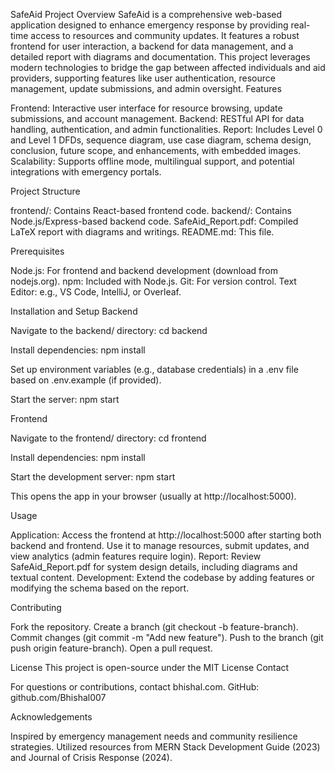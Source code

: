 SafeAid Project
Overview
SafeAid is a comprehensive web-based application designed to enhance emergency response by providing real-time access to resources and community updates. It features a robust frontend for user interaction, a backend for data management, and a detailed report with diagrams and documentation. This project leverages modern technologies to bridge the gap between affected individuals and aid providers, supporting features like user authentication, resource management, update submissions, and admin oversight.
Features

Frontend: Interactive user interface for resource browsing, update submissions, and account management.
Backend: RESTful API for data handling, authentication, and admin functionalities.
Report: Includes Level 0 and Level 1 DFDs, sequence diagram, use case diagram, schema design, conclusion, future scope, and enhancements, with embedded images.
Scalability: Supports offline mode, multilingual support, and potential integrations with emergency portals.

Project Structure

frontend/: Contains React-based frontend code.
backend/: Contains Node.js/Express-based backend code.
SafeAid_Report.pdf: Compiled LaTeX report with diagrams and writings.
README.md: This file.

Prerequisites

Node.js: For frontend and backend development (download from nodejs.org).
npm: Included with Node.js.
Git: For version control.
Text Editor: e.g., VS Code, IntelliJ, or Overleaf.

Installation and Setup
Backend

Navigate to the backend/ directory:
cd backend


Install dependencies:
npm install


Set up environment variables (e.g., database credentials) in a .env file based on .env.example (if provided).

Start the server:
npm start



Frontend

Navigate to the frontend/ directory:
cd frontend


Install dependencies:
npm install


Start the development server:
npm start


This opens the app in your browser (usually at http://localhost:5000).



Usage

Application: Access the frontend at http://localhost:5000 after starting both backend and frontend. Use it to manage resources, submit updates, and view analytics (admin features require login).
Report: Review SafeAid_Report.pdf for system design details, including diagrams and textual content.
Development: Extend the codebase by adding features or modifying the schema based on the report.

Contributing

Fork the repository.
Create a branch (git checkout -b feature-branch).
Commit changes (git commit -m "Add new feature").
Push to the branch (git push origin feature-branch).
Open a pull request.

License
This project is open-source under the MIT License 
Contact

For questions or contributions, contact bhishal.com.
GitHub: github.com/Bhishal007

Acknowledgements

Inspired by emergency management needs and community resilience strategies.
Utilized resources from MERN Stack Development Guide (2023) and Journal of Crisis Response (2024).
